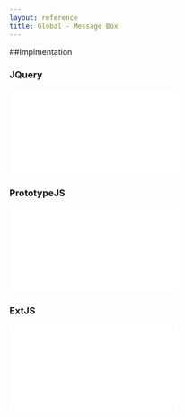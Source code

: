 ```yaml
---
layout: reference
title: Global - Message Box
---
```


##Implmentation

### JQuery
<iframe src="messagebox-jquery.html" frameBorder="0" onload="resizeIframe(this)"></iframe>

### PrototypeJS
<iframe src="messagebox-prototypejs.html" frameBorder="0" onload="resizeIframe(this)"></iframe> 

### ExtJS
<iframe src="messagebox-extjs.html" frameBorder="0" onload="resizeIframe(this)"></iframe>

<script language="javascript" type="text/javascript">
  function resizeIframe(obj) {
    obj.style.height = obj.contentWindow.document.body.scrollHeight + 'px';
  }
</script>
